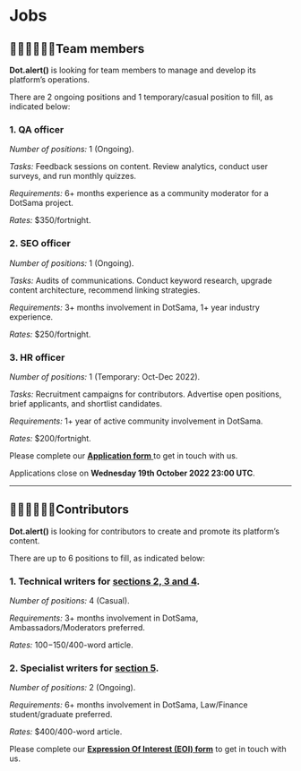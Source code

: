# Jobs

## 👩🏿‍💻👨🏼‍💻**Team members**

**Dot.alert()** is looking for team members to manage and develop its platform’s operations.

There are 2 ongoing positions and 1 temporary/casual position to fill, as indicated below:

### **1. QA officer**

_Number of positions:_ 1 (Ongoing).

_Tasks:_ Feedback sessions on content. Review analytics, conduct user surveys, and run monthly quizzes.

_Requirements:_ 6+ months experience as a community moderator for a DotSama project.

_Rates:_ $350/fortnight.



### **2. SEO officer**&#x20;

_Number of positions:_ 1 (Ongoing).

_Tasks:_ Audits of communications. Conduct keyword research, upgrade content architecture, recommend linking strategies.

_Requirements:_ 3+ months involvement in DotSama, 1+ year industry experience.

_Rates:_ $250/fortnight.



### **3. HR officer**&#x20;

_Number of positions:_ 1 (Temporary: Oct-Dec 2022).

_Tasks:_ Recruitment campaigns for contributors. Advertise open positions, brief applicants, and shortlist candidates.

_Requirements:_ 1+ year of active community involvement in DotSama.

_Rates:_ $200/fortnight.



Please complete our [**Application form** ](https://forms.gle/rdpbd6sQNYMoui1w9)to get in touch with us.

Applications close on **Wednesday 19th October 2022 23:00 UTC**.

****

## 👨🏻‍💼👩🏾‍💼Contributors

**Dot.alert()** is looking for contributors to create and promote its platform’s content.

There are up to 6 positions to fill, as indicated below:

### **1. Technical writers for** [**sections 2, 3 and 4**](https://docs.google.com/document/d/1TXH0E2CD12aLhXjQWdHUvx0gZ6jyUn5HZbGIisgb4Eo/edit?usp=sharing)**.**&#x20;

_Number of positions:_ 4 (Casual).

_Requirements:_ 3+ months involvement in DotSama, Ambassadors/Moderators preferred.

_Rates:_ $100-$150/400-word article.



### **2. Specialist writers for** [**section 5**](https://docs.google.com/document/d/1TXH0E2CD12aLhXjQWdHUvx0gZ6jyUn5HZbGIisgb4Eo/edit?usp=sharing)**.**&#x20;

_Number of positions:_ 2 (Ongoing).

_Requirements:_ 6+ months involvement in DotSama, Law/Finance student/graduate preferred.

_Rates:_ $400/400-word article.



Please complete our [**Expression Of Interest (EOI) form**](https://forms.gle/J7qvCvr9s5BRuowU7) to get in touch with us.


